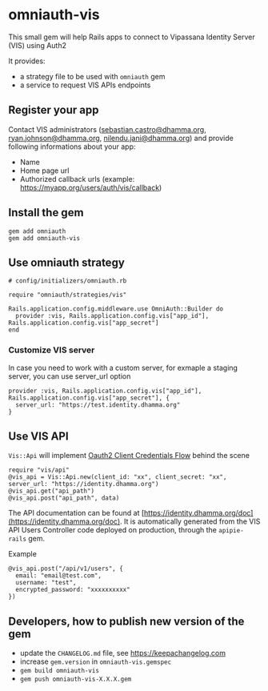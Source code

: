 # omniauth-vis

This small gem will help Rails apps to connect to Vipassana Identity Server (VIS) using Auth2

It provides:
- a strategy file to be used with `omniauth` gem
- a service to request VIS APIs endpoints

## Register your app

Contact VIS administrators (sebastian.castro@dhamma.org, ryan.johnson@dhamma.org, nilendu.jani@dhamma.org) and provide following informations about your app:

- Name
- Home page url
- Authorized callback urls (example: https://myapp.org/users/auth/vis/callback)

## Install the gem

```
gem add omniauth
gem add omniauth-vis
```

## Use omniauth strategy

```
# config/initializers/omniauth.rb

require "omniauth/strategies/vis"

Rails.application.config.middleware.use OmniAuth::Builder do
  provider :vis, Rails.application.config.vis["app_id"], Rails.application.config.vis["app_secret"]
end
```

### Customize VIS server

In case you need to work with a custom server, for exmaple a staging server, you can use server_url option
```
provider :vis, Rails.application.config.vis["app_id"], Rails.application.config.vis["app_secret"], {
  server_url: "https://test.identity.dhamma.org"
}
```

## Use VIS API

`Vis::Api` will implement [Oauth2 Client Credentials Flow](https://auth0.com/docs/get-started/authentication-and-authorization-flow/client-credentials-flow) behind the scene

```
require "vis/api"
@vis_api = Vis::Api.new(client_id: "xx", client_secret: "xx", server_url: "https://identity.dhamma.org")
@vis_api.get("api_path")
@vis_api.post("api_path", data)
```

The API documentation can be found at [https://identity.dhamma.org/doc](https://identity.dhamma.org/doc).
It is automatically generated from the VIS API Users Controller code deployed on production, through the `apipie-rails` gem.

Example

```
@vis_api.post("/api/v1/users", {
  email: "email@test.com",
  username: "test",
  encrypted_password: "xxxxxxxxxx"
})
```
## Developers, how to publish new version of the gem

* update the `CHANGELOG.md` file, see https://keepachangelog.com
* increase `gem.version` in `omniauth-vis.gemspec`
* `gem build omniauth-vis`
* `gem push omniauth-vis-X.X.X.gem`
